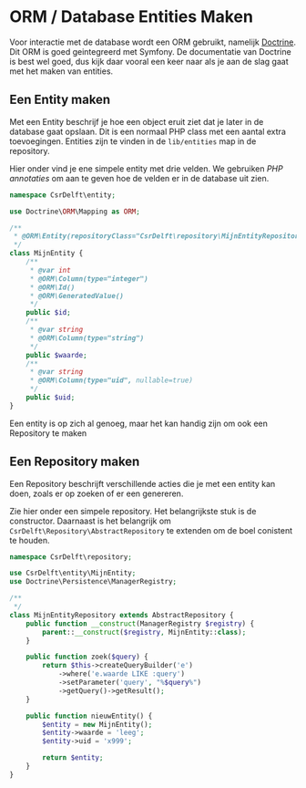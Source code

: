 # ORM / Database Entities Maken

Voor interactie met de database wordt een ORM gebruikt, namelijk [Doctrine](https://www.doctrine-project.org/projects/doctrine-orm/en/2.7/index.html). Dit ORM is goed geintegreerd met Symfony. De documentatie van Doctrine is best wel goed, dus kijk daar vooral een keer naar als je aan de slag gaat met het maken van entities.

## Een Entity maken

Met een Entity beschrijf je hoe een object eruit ziet dat je later in de database gaat opslaan. Dit is een normaal PHP class met een aantal extra toevoegingen. Entities zijn te vinden in de `lib/entities` map in de repository.

Hier onder vind je ene simpele entity met drie velden. We gebruiken *PHP annotaties* om aan te geven hoe de velden er in de database uit zien.

```php
namespace CsrDelft\entity;

use Doctrine\ORM\Mapping as ORM;

/**
 * @ORM\Entity(repositoryClass="CsrDelft\repository\MijnEntityRepository")
 */
class MijnEntity {
	/**
	 * @var int
	 * @ORM\Column(type="integer")
	 * @ORM\Id()
	 * @ORM\GeneratedValue()
	 */
	public $id;
	/**
	 * @var string
	 * @ORM\Column(type="string")
	 */
	public $waarde;
	/**
	 * @var string
	 * @ORM\Column(type="uid", nullable=true)
	 */
	public $uid;
}
```

Een entity is op zich al genoeg, maar het kan handig zijn om ook een Repository te maken

## Een Repository maken

Een Repository beschrijft verschillende acties die je met een entity kan doen, zoals er op zoeken of er een genereren.

Zie hier onder een simpele repository. Het belangrijkste stuk is de constructor. Daarnaast is het belangrijk om `CsrDelft\Repository\AbstractRepository` te extenden om de boel conistent te houden.

```php
namespace CsrDelft\repository;

use CsrDelft\entity\MijnEntity;
use Doctrine\Persistence\ManagerRegistry;

/**
 */
class MijnEntityRepository extends AbstractRepository {
    public function __construct(ManagerRegistry $registry) {
        parent::__construct($registry, MijnEntity::class);
    }

    public function zoek($query) {
        return $this->createQueryBuilder('e')
            ->where('e.waarde LIKE :query')
            ->setParameter('query', "%$query%")
            ->getQuery()->getResult();
    }

    public function nieuwEntity() {
        $entity = new MijnEntity();
        $entity->waarde = 'leeg';
        $entity->uid = 'x999';

        return $entity;
    }
}
```
